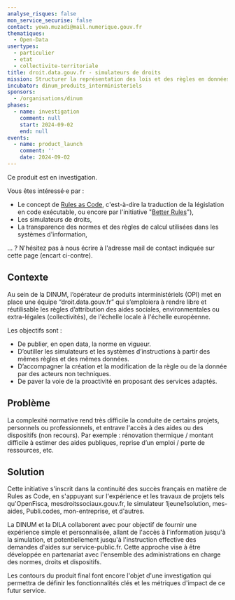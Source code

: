 ```yaml
---
analyse_risques: false
mon_service_securise: false
contact: yowa.muzadi@mail.numerique.gouv.fr
thematiques:
  - Open-Data
usertypes:
  - particulier
  - etat
  - collectivite-territoriale
title: droit.data.gouv.fr - simulateurs de droits
mission: Structurer la représentation des lois et des règles en données et en code informatique exécutable (Rules as Code)
incubator: dinum_produits_interministeriels
sponsors:
  - /organisations/dinum
phases:
  - name: investigation
    comment: null
    start: 2024-09-02
    end: null
events:
  - name: product_launch
    comment: ''
    date: 2024-09-02
---
```

Ce produit est en investigation. 

Vous êtes intéressé·e par :
- Le concept de [Rules as Code](https://www.oecd.org/fr/publications/dechiffrer-le-code_027bac0e-fr.html), c'est-à-dire la traduction de la législation en code exécutable, ou encore par l'initiative "[Better Rules](https://www.digital.govt.nz/blog/what-is-better-rules/)"), 
- Les simulateurs de droits,
- La transparence des normes et des règles de calcul utilisées dans les systèmes d'information,

... ? N'hésitez pas à nous écrire à l'adresse mail de contact indiquée sur cette page (encart ci-contre).

## Contexte

Au sein de la DINUM, l’opérateur de produits interministériels (OPI) met en place une équipe “droit.data.gouv.fr” qui s’emploiera à rendre libre et réutilisable les règles d’attribution des aides sociales, environmentales ou extra-légales (collectivités), de l'échelle locale à l'échelle européenne.

Les objectifs sont :
* De publier, en open data, la norme en vigueur.
* D’outiller les simulateurs et les systèmes d’instructions à partir des mêmes règles et des mêmes données.
* D’accompagner la création et la modification de la règle ou de la donnée par des acteurs non techniques.
* De paver la voie de la proactivité en proposant des services adaptés. 

## Problème

La complexité normative rend très difficile la conduite de certains projets, personnels ou professionnels, et entrave l'accès à des aides ou des dispositifs (non recours). Par exemple : rénovation thermique / montant difficile à estimer des aides publiques, reprise d’un emploi / perte de ressources, etc.

## Solution
 
Cette initiative s'inscrit dans la continuité des succès français en matière de Rules as Code, en s'appuyant sur l'expérience et les travaux de projets tels qu'OpenFisca, mesdroitssociaux.gouv.fr, le simulateur 1jeune1solution, mes-aides, Publi.codes, mon-entreprise, et d'autres.

La DINUM et la DILA collaborent avec pour objectif de fournir une expérience simple et personnalisée, allant de l'accès à l'information jusqu'à la simulation, et potentiellement jusqu'à l'instruction effective des demandes d'aides sur service-public.fr. Cette approche vise à être développée en partenariat avec l'ensemble des administrations en charge des normes, droits et dispositifs.

Les contours du produit final font encore l'objet d'une investigation qui permettra de définir les fonctionnalités clés et les métriques d'impact de ce futur service.